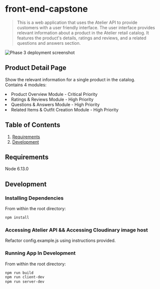 
# front-end-capstone

> This is a web application that uses the Atelier API to provide customers with a user friendly interface. The user interface provides relevant information about a product in the Atelier retail catalog. It features the product's details, ratings and reviews, and a related questions and answers section.

![Phase 3 deployment screenshot](https://user-images.githubusercontent.com/103070104/211505320-e8d21c9f-325b-45ef-82c7-590b1f881e2c.jpg)

## Product Detail Page

Show the relevant information for a single product in the catalog.<br>
Contains 4 modules:<br/>
<li>Product Overview Module - Critical Priority
<li>Ratings & Reviews Module - High Priority
<li>Questions & Answers Module - High Priority
<li>Related Items & Outfit Creation Module - High Priority
  
## Table of Contents

1. [Requirements](#requirements)
1. [Development](#development)

## Requirements

Node 6.13.0

## Development

### Installing Dependencies

From within the root directory:

```sh
npm install
```

### Accessing Atelier API && Accessing Cloudinary image host
Refactor config.example.js using instructions provided.

### Running App In Development

From within the root directory:

```sh
npm run build
npm run client-dev
npm run server-dev
```

